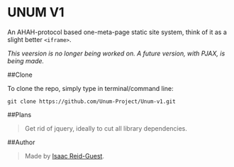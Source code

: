 UNUM V1
==========

An AHAH-protocol based one-meta-page static site system, think of it as a slight better ``<iframe>``.

_This veersion is no longer being worked on. A future version, with PJAX, is being made._

##Clone

To clone the repo, simply type in terminal/command line:

    git clone https://github.com/Unum-Project/Unum-v1.git

##Plans

> Get rid of jquery, ideally to cut all library dependencies.



##Author

>Made by [Isaac Reid-Guest](http://isaacrg.github.com).
